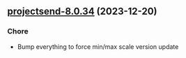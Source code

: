 

## [projectsend-8.0.34](https://github.com/truecharts/charts/compare/projectsend-8.0.33...projectsend-8.0.34) (2023-12-20)

### Chore

- Bump everything to force min/max scale version update
  
  